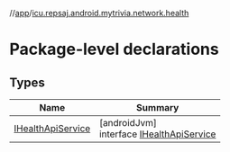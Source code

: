 //[app](../../index.md)/[icu.repsaj.android.mytrivia.network.health](index.md)

# Package-level declarations

## Types

| Name                                                | Summary                                                                       |
|-----------------------------------------------------|-------------------------------------------------------------------------------|
| [IHealthApiService](-i-health-api-service/index.md) | [androidJvm]<br>interface [IHealthApiService](-i-health-api-service/index.md) |

